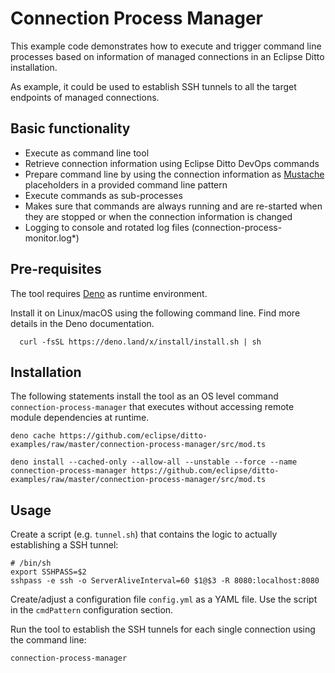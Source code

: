 
# Connection Process Manager

This example code demonstrates how to execute and trigger command line processes based on information of managed connections in an Eclipse Ditto installation.

As example, it could be used to establish SSH tunnels to all the target endpoints of managed connections.

## Basic functionality

- Execute as command line tool
- Retrieve connection information using Eclipse Ditto DevOps commands
- Prepare command line by using the connection information as [Mustache](https://mustache.github.io/) placeholders in a provided command line pattern
- Execute commands as sub-processes
- Makes sure that commands are always running and are re-started when they are stopped or when the connection information is changed
- Logging to console and rotated log files (connection-process-monitor.log*)

## Pre-requisites

The tool requires [Deno](https://deno.land/) as runtime environment.

Install it on Linux/macOS using the following command line. Find more details in the Deno documentation.

      curl -fsSL https://deno.land/x/install/install.sh | sh

## Installation

The following statements install the tool as an OS level command `connection-process-manager` that executes without accessing remote module  dependencies at runtime.

    deno cache https://github.com/eclipse/ditto-examples/raw/master/connection-process-manager/src/mod.ts

    deno install --cached-only --allow-all --unstable --force --name connection-process-manager https://github.com/eclipse/ditto-examples/raw/master/connection-process-manager/src/mod.ts

## Usage

Create a script (e.g. `tunnel.sh`) that contains the logic to actually establishing a SSH tunnel:

    # /bin/sh
    export SSHPASS=$2
    sshpass -e ssh -o ServerAliveInterval=60 $1@$3 -R 8080:localhost:8080

Create/adjust a configuration file `config.yml` as a YAML file. Use the script in the `cmdPattern` configuration section.

Run the tool to establish the SSH tunnels for each single connection using the command line:

    connection-process-manager
